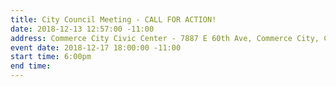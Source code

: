 ```yaml
---
title: City Council Meeting - CALL FOR ACTION!
date: 2018-12-13 12:57:00 -11:00
address: Commerce City Civic Center - 7887 E 60th Ave, Commerce City, CO 80022
event date: 2018-12-17 18:00:00 -11:00
start time: 6:00pm
end time: 
---
```


